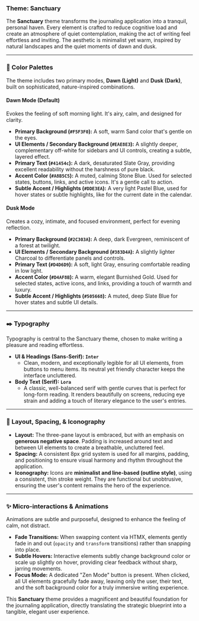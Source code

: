 ### **Theme: Sanctuary**

The **Sanctuary** theme transforms the journaling application into a tranquil, personal haven. Every element is crafted to reduce cognitive load and create an atmosphere of quiet contemplation, making the act of writing feel effortless and inviting. The aesthetic is minimalist yet warm, inspired by natural landscapes and the quiet moments of dawn and dusk.

***

### **🎨 Color Palettes**

The theme includes two primary modes, **Dawn (Light)** and **Dusk (Dark)**, built on sophisticated, nature-inspired combinations.

#### **Dawn Mode (Default)**

Evokes the feeling of soft morning light. It's airy, calm, and designed for clarity.

- **Primary Background (`#F5F3F0`):** A soft, warm Sand color that's gentle on the eyes.
- **UI Elements / Secondary Background (`#EAE8E3`):** A slightly deeper, complementary off-white for sidebars and UI controls, creating a subtle, layered effect.
- **Primary Text (`#41454c`):** A dark, desaturated Slate Gray, providing excellent readability without the harshness of pure black.
- **Accent Color (`#A8B5C5`):** A muted, calming Stone Blue. Used for selected states, buttons, links, and active icons. It's a gentle call to action.
- **Subtle Accent / Highlights (`#DDE3EA`):** A very light Pastel Blue, used for hover states or subtle highlights, like for the current date in the calendar.

#### **Dusk Mode**

Creates a cozy, intimate, and focused environment, perfect for evening reflection.

- **Primary Background (`#2C303A`):** A deep, dark Evergreen, reminiscent of a forest at twilight.
- **UI Elements / Secondary Background (`#383D4A`):** A slightly lighter Charcoal to differentiate panels and controls.
- **Primary Text (`#D4D6D9`):** A soft, light Gray, ensuring comfortable reading in low light.
- **Accent Color (`#D4AF8B`):** A warm, elegant Burnished Gold. Used for selected states, active icons, and links, providing a touch of warmth and luxury.
- **Subtle Accent / Highlights (`#505668`):** A muted, deep Slate Blue for hover states and subtle UI details.

***

### **✒️ Typography**

Typography is central to the Sanctuary theme, chosen to make writing a pleasure and reading effortless.

- **UI & Headings (Sans-Serif): `Inter`**
  - Clean, modern, and exceptionally legible for all UI elements, from buttons to menu items. Its neutral yet friendly character keeps the interface uncluttered.
- **Body Text (Serif): `Lora`**
  - A classic, well-balanced serif with gentle curves that is perfect for long-form reading. It renders beautifully on screens, reducing eye strain and adding a touch of literary elegance to the user's entries.

***

### **📐 Layout, Spacing, & Iconography**

- **Layout:** The three-pane layout is embraced, but with an emphasis on **generous negative space**. Padding is increased around text and between UI elements to create a breathable, uncluttered feel.
- **Spacing:** A consistent 8px grid system is used for all margins, padding, and positioning to ensure visual harmony and rhythm throughout the application.
- **Iconography:** Icons are **minimalist and line-based (outline style)**, using a consistent, thin stroke weight. They are functional but unobtrusive, ensuring the user's content remains the hero of the experience.

***

### **✨ Micro-interactions & Animations**

Animations are subtle and purposeful, designed to enhance the feeling of calm, not distract.

- **Fade Transitions:** When swapping content via HTMX, elements gently fade in and out (`opacity` and `transform` transitions) rather than snapping into place.
- **Subtle Hovers:** Interactive elements subtly change background color or scale up slightly on hover, providing clear feedback without sharp, jarring movements.
- **Focus Mode:** A dedicated "Zen Mode" button is present. When clicked, all UI elements gracefully fade away, leaving only the user, their text, and the soft background color for a truly immersive writing experience.

This **Sanctuary** theme provides a magnificent and beautiful foundation for the journaling application, directly translating the strategic blueprint into a tangible, elegant user experience.
